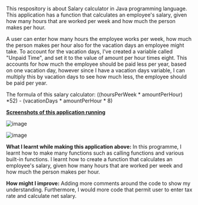 This respository is about Salary calculator in Java programming language. This application has a function that calculates an employee's salary, given how many hours 
that are worked per week and how much the person makes per hour. 

A user can enter how many hours the employee works per week, how much the person makes per hour also for the vacation days an employee might take. To account for the 
vacation days, I've created a variable called "Unpaid Time", and set it to the value of amount per hour times eight. This accounts for how much the employee should be 
paid less per year, based on one vacation day, however since I have a vacation days variable, I can multiply this by vacation days to see how much less, 
the employee should be paid per year. 
 
The formula of this salary calculator: ((hoursPerWeek * amountPerHour) *52) - (vacationDays * amountPerHour * 8)
 
<ins>**Screenshots of this application running**</ins>
 
![image](https://user-images.githubusercontent.com/53160725/189261717-c80c2b9e-5416-419f-870a-cfb142468ed6.png)

![image](https://user-images.githubusercontent.com/53160725/189261780-3dbc9939-72b5-4d90-9025-d43e3dac88c9.png)

**What I learnt while making this application above:** In this programme, I learnt how to make many functions 
such as calling functions and various built-in functions. I learnt how to create a function that calculates 
an employee's salary, given how many hours that are worked per week and how much the person makes per hour. 

**How might I improve:** Adding more comments around the code to show my understanding. Furthermore, I would more code that permit user to enter tax rate and calculate 
net salary.


<!-- # Salary-calculator-in-Java
This repository is about Salary Calculator by using IntelliJ IDEA Community Edition 2021.2 software. -->
